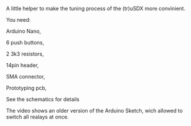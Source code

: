 A little helper to make the tuning process of the (tr)uSDX more convinient.

You need:

Arduino Nano,

6 push buttons,

2 3k3 resistors,

14pin header,

SMA connector,

Prototyping pcb,

See the schematics for details


The video shows an older version of the Arduino Sketch, wich allowed to switch all realays at once.
